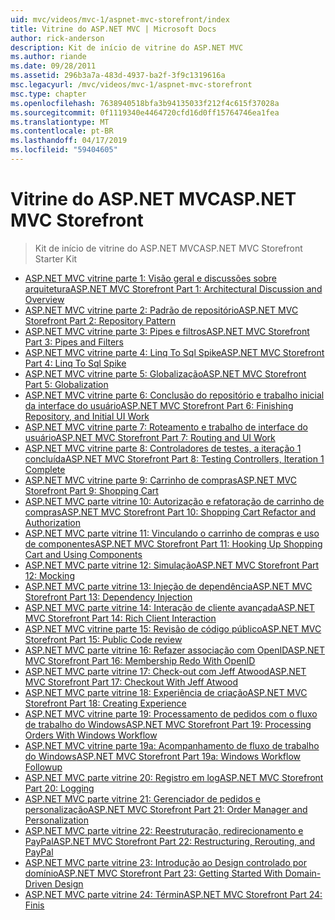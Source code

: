 ```yaml
---
uid: mvc/videos/mvc-1/aspnet-mvc-storefront/index
title: Vitrine do ASP.NET MVC | Microsoft Docs
author: rick-anderson
description: Kit de início de vitrine do ASP.NET MVC
ms.author: riande
ms.date: 09/28/2011
ms.assetid: 296b3a7a-483d-4937-ba2f-3f9c1319616a
msc.legacyurl: /mvc/videos/mvc-1/aspnet-mvc-storefront
msc.type: chapter
ms.openlocfilehash: 7638940518bfa3b94135033f212f4c615f37028a
ms.sourcegitcommit: 0f1119340e4464720cfd16d0ff15764746ea1fea
ms.translationtype: MT
ms.contentlocale: pt-BR
ms.lasthandoff: 04/17/2019
ms.locfileid: "59404605"
---
```

# <a name="aspnet-mvc-storefront"></a><span data-ttu-id="4cfb1-103">Vitrine do ASP.NET MVC</span><span class="sxs-lookup"><span data-stu-id="4cfb1-103">ASP.NET MVC Storefront</span></span>

> <span data-ttu-id="4cfb1-104">Kit de início de vitrine do ASP.NET MVC</span><span class="sxs-lookup"><span data-stu-id="4cfb1-104">ASP.NET MVC Storefront Starter Kit</span></span>


- [<span data-ttu-id="4cfb1-105">ASP.NET MVC vitrine parte 1: Visão geral e discussões sobre arquitetura</span><span class="sxs-lookup"><span data-stu-id="4cfb1-105">ASP.NET MVC Storefront Part 1: Architectural Discussion and Overview</span></span>](aspnet-mvc-storefront-part-1-architectural-discussion-and-overview.md)
- [<span data-ttu-id="4cfb1-106">ASP.NET MVC vitrine parte 2: Padrão de repositório</span><span class="sxs-lookup"><span data-stu-id="4cfb1-106">ASP.NET MVC Storefront Part 2: Repository Pattern</span></span>](aspnet-mvc-storefront-part-2-the-repository-pattern.md)
- [<span data-ttu-id="4cfb1-107">ASP.NET MVC vitrine parte 3: Pipes e filtros</span><span class="sxs-lookup"><span data-stu-id="4cfb1-107">ASP.NET MVC Storefront Part 3: Pipes and Filters</span></span>](aspnet-mvc-storefront-part-3-pipes-and-filters.md)
- [<span data-ttu-id="4cfb1-108">ASP.NET MVC vitrine parte 4: Linq To Sql Spike</span><span class="sxs-lookup"><span data-stu-id="4cfb1-108">ASP.NET MVC Storefront Part 4: Linq To Sql Spike</span></span>](aspnet-mvc-storefront-part-4-linq-to-sql-spike.md)
- [<span data-ttu-id="4cfb1-109">ASP.NET MVC vitrine parte 5: Globalização</span><span class="sxs-lookup"><span data-stu-id="4cfb1-109">ASP.NET MVC Storefront Part 5: Globalization</span></span>](aspnet-mvc-storefront-part-5-globalization.md)
- [<span data-ttu-id="4cfb1-110">ASP.NET MVC vitrine parte 6: Conclusão do repositório e trabalho inicial da interface do usuário</span><span class="sxs-lookup"><span data-stu-id="4cfb1-110">ASP.NET MVC Storefront Part 6: Finishing Repository, and Initial UI Work</span></span>](aspnet-mvc-storefront-part-6-finishing-the-repository-and-initial-ui-work.md)
- [<span data-ttu-id="4cfb1-111">ASP.NET MVC vitrine parte 7: Roteamento e trabalho de interface do usuário</span><span class="sxs-lookup"><span data-stu-id="4cfb1-111">ASP.NET MVC Storefront Part 7: Routing and UI Work</span></span>](aspnet-mvc-storefront-part-7-routing-and-ui-work.md)
- [<span data-ttu-id="4cfb1-112">ASP.NET MVC vitrine parte 8: Controladores de testes, a iteração 1 concluída</span><span class="sxs-lookup"><span data-stu-id="4cfb1-112">ASP.NET MVC Storefront Part 8: Testing Controllers, Iteration 1 Complete</span></span>](aspnet-mvc-storefront-part-8-testing-controllers-iteration-1-complete.md)
- [<span data-ttu-id="4cfb1-113">ASP.NET MVC vitrine parte 9: Carrinho de compras</span><span class="sxs-lookup"><span data-stu-id="4cfb1-113">ASP.NET MVC Storefront Part 9: Shopping Cart</span></span>](aspnet-mvc-storefront-part-9-the-shopping-cart.md)
- [<span data-ttu-id="4cfb1-114">ASP.NET MVC parte vitrine 10: Autorização e refatoração de carrinho de compras</span><span class="sxs-lookup"><span data-stu-id="4cfb1-114">ASP.NET MVC Storefront Part 10: Shopping Cart Refactor and Authorization</span></span>](aspnet-mvc-storefront-part-10-shopping-cart-refactor-and-authorization.md)
- [<span data-ttu-id="4cfb1-115">ASP.NET MVC parte vitrine 11: Vinculando o carrinho de compras e uso de componentes</span><span class="sxs-lookup"><span data-stu-id="4cfb1-115">ASP.NET MVC Storefront Part 11: Hooking Up Shopping Cart and Using Components</span></span>](aspnet-mvc-storefront-part-11-hooking-up-the-shopping-cart-and-using-components.md)
- [<span data-ttu-id="4cfb1-116">ASP.NET MVC parte vitrine 12: Simulação</span><span class="sxs-lookup"><span data-stu-id="4cfb1-116">ASP.NET MVC Storefront Part 12: Mocking</span></span>](aspnet-mvc-storefront-part-12-mocking.md)
- [<span data-ttu-id="4cfb1-117">ASP.NET MVC parte vitrine 13: Injeção de dependência</span><span class="sxs-lookup"><span data-stu-id="4cfb1-117">ASP.NET MVC Storefront Part 13: Dependency Injection</span></span>](aspnet-mvc-storefront-part-13-dependency-injection.md)
- [<span data-ttu-id="4cfb1-118">ASP.NET MVC parte vitrine 14: Interação de cliente avançada</span><span class="sxs-lookup"><span data-stu-id="4cfb1-118">ASP.NET MVC Storefront Part 14: Rich Client Interaction</span></span>](aspnet-mvc-storefront-part-14-rich-client-interaction.md)
- [<span data-ttu-id="4cfb1-119">ASP.NET MVC vitrine parte 15: Revisão de código público</span><span class="sxs-lookup"><span data-stu-id="4cfb1-119">ASP.NET MVC Storefront Part 15: Public Code review</span></span>](aspnet-mvc-storefront-part-15-public-code-review.md)
- [<span data-ttu-id="4cfb1-120">ASP.NET MVC parte vitrine 16: Refazer associação com OpenID</span><span class="sxs-lookup"><span data-stu-id="4cfb1-120">ASP.NET MVC Storefront Part 16: Membership Redo With OpenID</span></span>](aspnet-mvc-storefront-part-16-membership-redo-with-openid.md)
- [<span data-ttu-id="4cfb1-121">ASP.NET MVC parte vitrine 17: Check-out com Jeff Atwood</span><span class="sxs-lookup"><span data-stu-id="4cfb1-121">ASP.NET MVC Storefront Part 17: Checkout With Jeff Atwood</span></span>](aspnet-mvc-storefront-part-17-checkout-with-jeff-atwood.md)
- [<span data-ttu-id="4cfb1-122">ASP.NET MVC parte vitrine 18: Experiência de criação</span><span class="sxs-lookup"><span data-stu-id="4cfb1-122">ASP.NET MVC Storefront Part 18: Creating Experience</span></span>](aspnet-mvc-storefront-part-18-creating-an-experience.md)
- [<span data-ttu-id="4cfb1-123">ASP.NET MVC vitrine parte 19: Processamento de pedidos com o fluxo de trabalho do Windows</span><span class="sxs-lookup"><span data-stu-id="4cfb1-123">ASP.NET MVC Storefront Part 19: Processing Orders With Windows Workflow</span></span>](aspnet-mvc-storefront-part-19-processing-orders-with-windows-workflow.md)
- [<span data-ttu-id="4cfb1-124">ASP.NET MVC vitrine parte 19a: Acompanhamento de fluxo de trabalho do Windows</span><span class="sxs-lookup"><span data-stu-id="4cfb1-124">ASP.NET MVC Storefront Part 19a: Windows Workflow Followup</span></span>](aspnet-mvc-storefront-part-19a-windows-workflow-followup.md)
- [<span data-ttu-id="4cfb1-125">ASP.NET MVC parte vitrine 20: Registro em log</span><span class="sxs-lookup"><span data-stu-id="4cfb1-125">ASP.NET MVC Storefront Part 20: Logging</span></span>](aspnet-mvc-storefront-part-20-logging.md)
- [<span data-ttu-id="4cfb1-126">ASP.NET MVC parte vitrine 21: Gerenciador de pedidos e personalização</span><span class="sxs-lookup"><span data-stu-id="4cfb1-126">ASP.NET MVC Storefront Part 21: Order Manager and Personalization</span></span>](aspnet-mvc-storefront-part-21-order-manager-and-personalization.md)
- [<span data-ttu-id="4cfb1-127">ASP.NET MVC parte vitrine 22: Reestruturação, redirecionamento e PayPal</span><span class="sxs-lookup"><span data-stu-id="4cfb1-127">ASP.NET MVC Storefront Part 22: Restructuring, Rerouting, and PayPal</span></span>](aspnet-mvc-storefront-part-22-restructuring-rerouting-and-paypal.md)
- [<span data-ttu-id="4cfb1-128">ASP.NET MVC parte vitrine 23: Introdução ao Design controlado por domínio</span><span class="sxs-lookup"><span data-stu-id="4cfb1-128">ASP.NET MVC Storefront Part 23: Getting Started With Domain-Driven Design</span></span>](aspnet-mvc-storefront-part-23-getting-started-with-domain-driven-design.md)
- [<span data-ttu-id="4cfb1-129">ASP.NET MVC parte vitrine 24: Términ</span><span class="sxs-lookup"><span data-stu-id="4cfb1-129">ASP.NET MVC Storefront Part 24: Finis</span></span>](aspnet-mvc-storefront-part-24-finis.md)
